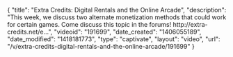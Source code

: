 {
    "title": "Extra Credits: Digital Rentals and the Online Arcade",
    "description": "This week, we discuss two alternate monetization methods that could work for certain games. Come discuss this topic in the forums! http:\/\/extra-credits.net\/e...",
    "videoid": "191699",
    "date_created": "1406055189",
    "date_modified": "1418181773",
    "type": "captivate",
    "layout": "video",
    "url": "\/v\/extra-credits-digital-rentals-and-the-online-arcade\/191699"
}